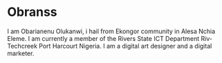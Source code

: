 # Obranss
I am Obarianenu Olukanwi, i hail from Ekongor community in Alesa Nchia Eleme. I am currently a member of the Rivers State ICT Department Riv-Techcreek Port Harcourt Nigeria. I am a digital art designer and a digital marketer.
